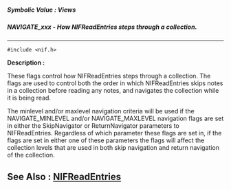 ##### Symbolic Value : Views
##### NAVIGATE_xxx - How NIFReadEntries steps through a collection.
---
```
#include <nif.h>
```
**Description :**

These flags control how NIFReadEntries steps through a collection. The flags 
are used to control both the order in which NIFReadEntries skips notes in a 
collection before reading any notes, and navigates the collection while it is 
being read.

The minlevel and/or maxlevel navigation criteria will be used if the 
NAVIGATE_MINLEVEL and/or NAVIGATE_MAXLEVEL navigation flags are set in either 
the SkipNavigator or ReturnNavigator parameters to NIFReadEntries.  Regardless 
of which parameter these flags are set in, if the flags are set in either one 
of these parameters the flags will affect the collection levels that are used 
in both skip navigation and return navigation of the collection.

**See Also :**
[NIFReadEntries](/domino-c-api-docs/reference/Func/NIFReadEntries)
---
